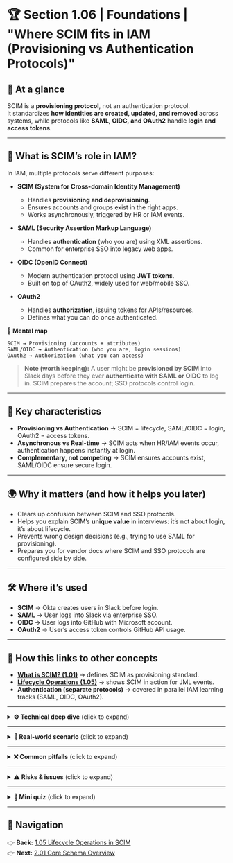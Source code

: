 # 🏆 Section 1.06 | Foundations | **"Where SCIM fits in IAM (Provisioning vs Authentication Protocols)"**

## 📌 At a glance  
SCIM is a **provisioning protocol**, not an authentication protocol.  
It standardizes **how identities are created, updated, and removed** across systems, while protocols like **SAML, OIDC, and OAuth2** handle **login and access tokens**.  

---

## 📖 What is SCIM’s role in IAM?  
In IAM, multiple protocols serve different purposes:  

- **SCIM (System for Cross-domain Identity Management)**  
  - Handles **provisioning and deprovisioning**.  
  - Ensures accounts and groups exist in the right apps.  
  - Works asynchronously, triggered by HR or IAM events.  

- **SAML (Security Assertion Markup Language)**  
  - Handles **authentication** (who you are) using XML assertions.  
  - Common for enterprise SSO into legacy web apps.  

- **OIDC (OpenID Connect)**  
  - Modern authentication protocol using **JWT tokens**.  
  - Built on top of OAuth2, widely used for web/mobile SSO.  

- **OAuth2**  
  - Handles **authorization**, issuing tokens for APIs/resources.  
  - Defines what you can do once authenticated.  

**🔄 Mental map**
```text
SCIM → Provisioning (accounts + attributes)
SAML/OIDC → Authentication (who you are, login sessions)
OAuth2 → Authorization (what you can access)
```

> **Note (worth keeping):** A user might be **provisioned by SCIM** into Slack days before they ever **authenticate with SAML or OIDC** to log in. SCIM prepares the account; SSO protocols control login.  

---

## 🔑 Key characteristics  
- **Provisioning vs Authentication** → SCIM = lifecycle, SAML/OIDC = login, OAuth2 = access tokens.  
- **Asynchronous vs Real-time** → SCIM acts when HR/IAM events occur, authentication happens instantly at login.  
- **Complementary, not competing** → SCIM ensures accounts exist, SAML/OIDC ensure secure login.  

---

## 🌍 Why it matters (and how it helps you later)  
- Clears up confusion between SCIM and SSO protocols.  
- Helps you explain SCIM’s **unique value** in interviews: it’s not about login, it’s about lifecycle.  
- Prevents wrong design decisions (e.g., trying to use SAML for provisioning).  
- Prepares you for vendor docs where SCIM and SSO protocols are configured side by side.  

---

## 🛠️ Where it’s used  
- **SCIM** → Okta creates users in Slack before login.  
- **SAML** → User logs into Slack via enterprise SSO.  
- **OIDC** → User logs into GitHub with Microsoft account.  
- **OAuth2** → User’s access token controls GitHub API usage.  

---

## 🔗 How this links to other concepts  
- **[What is SCIM? (1.01)](./1.01-what-is-scim.md)** → defines SCIM as provisioning standard.  
- **[Lifecycle Operations (1.05)](./1.05-lifecycle-operations.md)** → shows SCIM in action for JML events.  
- **Authentication (separate protocols)** → covered in parallel IAM learning tracks (SAML, OIDC, OAuth2).  

---

<details>
<summary><strong>⚙️ Technical deep dive</strong> (click to expand)</summary>

**SCIM example (Provisioning):**
```http
POST /scim/v2/Users
{
  "userName": "jdoe",
  "name": { "givenName": "John", "familyName": "Doe" },
  "active": true
}
```

**SAML example (Authentication):**
```xml
<saml:Assertion>
  <saml:Subject>jdoe@example.com</saml:Subject>
  <saml:AttributeStatement>
    <saml:Attribute Name="department" Value="Engineering"/>
  </saml:AttributeStatement>
</saml:Assertion>
```

**OIDC example (Authentication token):**
```json
{
  "iss": "https://login.microsoftonline.com/",
  "sub": "1234567890",
  "email": "jdoe@example.com",
  "aud": "client-app-id"
}
```

**OAuth2 example (Access token):**
```json
{
  "access_token": "eyJhbGciOiJI...",
  "scope": "repo read:user",
  "expires_in": 3600
}
```
</details>

---

<details>
<summary><strong>🏢 Real-world scenario</strong> (click to expand)</summary>
A company integrates Entra ID with Slack:  
- HR **hires** a new employee → Entra ID **provisions** the Slack account using SCIM.  
- On the first day, the user **authenticates** via SAML SSO to log into Slack.  
- When using Slack APIs, the user’s **OAuth2 token** controls what actions they can perform.  
</details>

---

<details>
<summary><strong>❌ Common pitfalls</strong> (click to expand)</summary>

- Thinking SCIM is an authentication protocol.  
- Forgetting provisioning and authentication solve different problems.  
- Using SAML/OIDC as a workaround for provisioning gaps (leads to shadow accounts).  
- Assuming OAuth2 and SCIM overlap — they don’t.  
</details>

---

<details>
<summary><strong>⚠️ Risks & issues</strong> (click to expand)</summary>

| Risk | Impact | Mitigation |
|------|--------|------------|
| Confusing SCIM with SAML/OIDC | Wrong protocol used | Always map lifecycle vs login vs access |
| Missing provisioning | User can’t log in even if SSO works | Validate SCIM before enabling SSO |
| Overlapping configs | Errors in IAM setup | Document SCIM + SSO flows separately |
</details>

---

<details>
<summary><strong>📝 Mini quiz</strong> (click to expand)</summary>

1) Which protocol is used to provision accounts before login?  
a) SAML  
b) OIDC  
c) SCIM  
d) OAuth2  

2) Which statement is true about SCIM?  
a) It is an authentication protocol.  
b) It provisions users and groups across systems.  
c) It issues API access tokens.  
d) It replaces OAuth2.  

3) True or False: A user must log in via OIDC before SCIM can create their account.  
</details>

---

## 🔗 Navigation  
👉 **Back:** [1.05 Lifecycle Operations in SCIM](./1.05-lifecycle-operations.md)  
👉 **Next:** [2.01 Core Schema Overview](../2-core-schema/2.01-core-schema-overview.md)  

